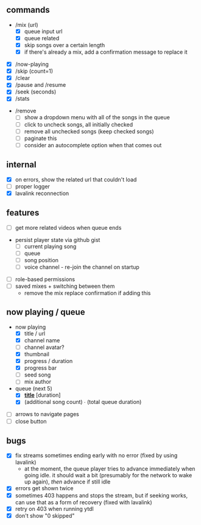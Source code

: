 ## commands

- /mix (url)
  - [x] queue input url
  - [x] queue related
  - [x] skip songs over a certain length
  - [x] if there's already a mix, add a confirmation message to replace it
- [x] /now-playing
- [x] /skip (count=1)
- [x] /clear
- [x] /pause and /resume
- [x] /seek (seconds)
- [x] /stats
- /remove
  - [ ] show a dropdown menu with all of the songs in the queue
  - [ ] click to uncheck songs, all initially checked
  - [ ] remove all unchecked songs (keep checked songs)
  - [ ] paginate this
  - [ ] consider an autocomplete option when that comes out

## internal

- [x] on errors, show the related url that couldn't load
- [ ] proper logger
- [x] lavalink reconnection

## features

- [ ] get more related videos when queue ends
- persist player state via github gist
  - [ ] current playing song
  - [ ] queue
  - [ ] song position
  - [ ] voice channel - re-join the channel on startup
- [ ] role-based permissions
- [ ] saved mixes + switching between them
  - remove the mix replace confirmation if adding this

## now playing / queue

- now playing
  - [x] title / url
  - [x] channel name
  - [ ] channel avatar?
  - [x] thumbnail
  - [x] progress / duration
  - [x] progress bar
  - [ ] seed song
  - [ ] mix author
- queue (next 5)
  - [x] **[title](url)** [duration]
  - [x] (additional song count) ∙ (total queue duration)
- [ ] arrows to navigate pages
- [ ] close button

## bugs

- [x] fix streams sometimes ending early with no error (fixed by using lavalink)
  - at the moment, the queue player tries to advance immediately when going idle. it should wait a bit (presumably for the network to wake up again), _then_ advance if still idle
- [x] errors get shown twice
- [x] sometimes 403 happens and stops the stream, but if seeking works, can use that as a form of recovery (fixed with lavalink)
- [x] retry on 403 when running ytdl
- [x] don't show "0 skipped"
